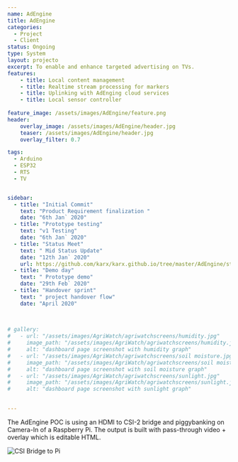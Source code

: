 ```yaml
---
name: AdEngine
title: AdEngine
categories:
  - Project
  - Client
status: Ongoing
type: System
layout: projecto
excerpt: To enable and enhance targeted advertising on TVs.
features:
    - title: Local content management
    - title: Realtime stream processing for markers
    - title: Uplinking with AdEnging cloud services
    - title: Local sensor controller
    
feature_image: /assets/images/AdEngine/feature.png
header: 
    overlay_image: /assets/images/AdEngine/header.jpg
    teaser: /assets/images/AdEngine/header.jpg
    overlay_filter: 0.7

tags:
  - Arduino
  - ESP32
  - RTS
  - TV


sidebar:
  - title: "Initial Commit"
    text: "Product Requirement finalization "
    date: "6th Jan` 2020"
  - title: "Prototype testing"
    text: "v1 Testing"
    date: "6th Jan` 2020"
  - title: "Status Meet"
    text: " Mid Status Update"
    date: "12th Jan` 2020"
    url: https://github.com/karx/karx.github.io/tree/master/AdEngine/status-1
  - title: "Demo day"
    text: " Prototype demo"
    date: "29th Feb` 2020"
  - title: "Handover sprint"
    text: " project handover flow"
    date: "April 2020"
    

     
# gallery:
#   - url: "/assets/images/AgriWatch/agriwatchscreens/humidity.jpg"
#     image_path: "/assets/images/AgriWatch/agriwatchscreens/humidity.jpg"
#     alt: "dashboard page screenshot with humidity graph"
#   - url: "/assets/images/AgriWatch/agriwatchscreens/soil moisture.jpg"
#     image_path: "/assets/images/AgriWatch/agriwatchscreens/soil moisture.jpg"
#     alt: "dashboard page screenshot with soil moisture graph"
#   - url: "/assets/images/AgriWatch/agriwatchscreens/sunlight.jpg"
#     image_path: "/assets/images/AgriWatch/agriwatchscreens/sunlight.jpg"
#     alt: "dashboard page screenshot with sunlight graph"
  

---
```


The AdEngine POC is using an HDMI to CSI-2 bridge and piggybanking on Camera-In of a Raspberry Pi. The output is built with pass-through video + overlay which is editable HTML.

![CSI Bridge to Pi](https://camo.githubusercontent.com/b668f265a14e3a426f21c4d092fe18ab7e6067c3/68747470733a2f2f616b726979612e636f2e696e2f6173736574732f696d616765732f48444d492d435349322d50692e706e67)




<!-- 
{% include gallery caption="Screencaptures from **dashboard**." %} -->

